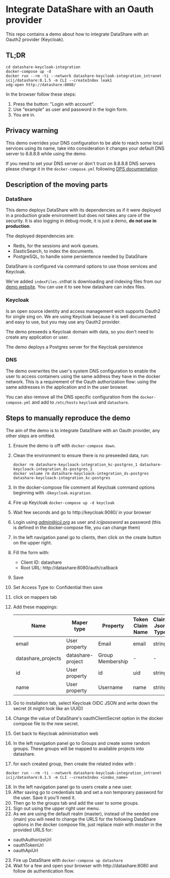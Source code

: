 # Integrate DataShare with an Oauth provider

This repo contains a demo about how to integrate DataShare with an Oauth2 provider (Keycloak).

## TL;DR

```
cd datashare-keycloak-integration
docker-compose up -d
docker run --rm -ti --network datashare-keycloak-integration_intranet icij/datashare:8.1.5 -m CLI --createIndex leak1
xdg-open http://datashare:8080/
```

In the browser follow these steps:

  1. Press the button: "Login with account".
  2. Use "example" as user and password in the login form.
  3. You are in.

## Privacy warning

This demo overrides your DNS configuration to be able to reach some local services using its name,
take into consideration it changes your default DNS server to 8.8.8.8 while using the demo.

If you need to set your DNS server or don't trust on 8.8.8.8 DNS servers please change it in the `docker-compose.yml` following [DPS documentation](http://mageddo.github.io/dns-proxy-server/latest/en/3-configuration/)

## Description of the moving parts

### DataShare

This demo deploys DataShare with its dependencies as if it were deployed in a production grade environment but does not takes any care of the security. It is also logging in debug mode, it is just a demo, **do not use in production**.

The deployed dependencies are:

* Redis, for the sessions and work queues.
* ElasticSearch, to index the documents.
* PostgreSQL, to handle some persientence needed by DataShare

DataShare is configured via command options to use those services and Keycloak.

We've added `indexFiles.sh`that is downloading and indexing files from our [demo website](https://datashare-demo.icij.org). You can use it to see how datashare can index files.

### Keycloak

Is an open source identity and access management wich supports Oauth2 for single sing on.
We are using Keycloak because it is well documented and easy to use, but you may use any Oauth2 provider.

The demo preseeds a Keycloak domain with data, so you don't need to create any application or user.

The demo deploys a Postgres server for the Keycloak persistence

### DNS

The demo overwrites the user's system DNS configuration to enable the user to access containers using the same address they have in the docker network. This is a requirement of the Oauth authorization flow: using the same addresses in the application and in the user browser.

You can also remove all the DNS specific configuration from the `docker-compose.yml` and add to `/etc/hosts` `keycloak` and `datashare`.

## Steps to manually reproduce the demo

The aim of the demo is to integrate DataShare with an Oauth provider, any other steps are omitted.

1. Ensure the demo is off with `docker-compose down`.
2. Clean the environment to ensure there is no preseeded data, run:
   ```
   docker rm datashare-keycloack-integration_kc-postgres_1 datashare-keycloack-integration_ds-postgres_1
   docker volume rm datashare-keycloack-integration_ds-postgres datashare-keycloack-integration_kc-postgres
   ```
3. In the docker-compose file comment all Keycloak command options beginning with `-Dkeycloak.migration`.
4. Fire up Keycloak `docker-compose up -d keycloak`
5. Wait few seconds and go to http://keycloak:9080/ in your browser
6. Login using *admin@icij.org* as user and *icijpassword* as password (this is defined in the docker-compose file, you can change them)
7. In the left navigation panel go to clients, then click on the create button on the upper right.
8. Fill the form with:

    * Client ID: datashare
    * Root URL: http://datashare:8080/auth/callback

9. Save
10. Set Access Type to: Confidential then save
11. click on mappers tab
12. Add these mappings:

    | Name | Maper type | Property| Token Claim Name | Claim Json Type | Full group path |
    | - | - | - | - | - | - |
    | email | User property | Email | email| string | - |
    | datashare_projects | datashare-project | Group Membership | - | - | Off |
    | id | User property | id | uid | string| - |
    | name | User property | Username | name | string | - |
    
13. Go to installation tab, select Keycloak OIDC JSON and write down the secret (it might look like an UUID)
14. Change the value of DataShare's oauthClientSecret option in the docker compose file to the new secret.
15. Get back to Keycloak administration web
16. In the left navigation panel go to Groups and create some random groups. These groups will be mapped to available projects into datashare.
17. for each created group, then create the related index with : 
```
docker run --rm -ti --network datashare-keycloak-integration_intranet icij/datashare:8.1.5 -m CLI --createIndex <index_name>
```
18.  In the left navigation panel go to users create a new user. 
19. After saving go to credentials tab and set a non temporary password for the user. Save it you'll need it.
20. Then go to the groups tab and add the user to some groups.
21. Sign out using the upper right user menu.
22. As we are using the default realm (master), instead of the seeded one (main) you will need to change the URLS for the following DataShare options in the docker compose file, just replace *main* with *master* in the provided URLS for:
  * oauthAuthorizeUrl
  * oauthTokenUrl
  * oauthApiUrl
23. Fire up DataShare with `docker-compose up datashare`
24. Wait for a few and open your browser with http://datashare:8080 and follow de authentication flow.

